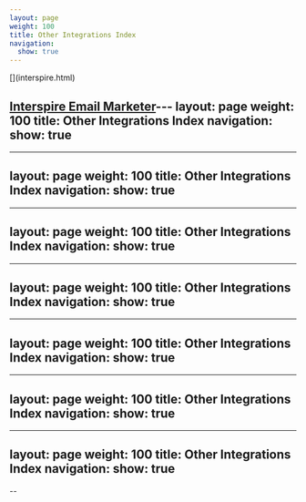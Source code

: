 ```yaml
---
layout: page
weight: 100
title: Other Integrations Index
navigation:
  show: true
---
```


<div markdown="1" class="row-fluid">
<div markdown="1" class="span4 well callout">
[<span class="pull-right icon-17"></span>](interspire.html)

[Interspire Email Marketer](interspire.html)---
layout: page
weight: 100
title: Other Integrations Index
navigation:
  show: true
---
---
layout: page
weight: 100
title: Other Integrations Index
navigation:
  show: true
---
---
layout: page
weight: 100
title: Other Integrations Index
navigation:
  show: true
---
---
layout: page
weight: 100
title: Other Integrations Index
navigation:
  show: true
---
---
layout: page
weight: 100
title: Other Integrations Index
navigation:
  show: true
---
---
layout: page
weight: 100
title: Other Integrations Index
navigation:
  show: true
---
---
layout: page
weight: 100
title: Other Integrations Index
navigation:
  show: true
---
--

</div>
</div>

